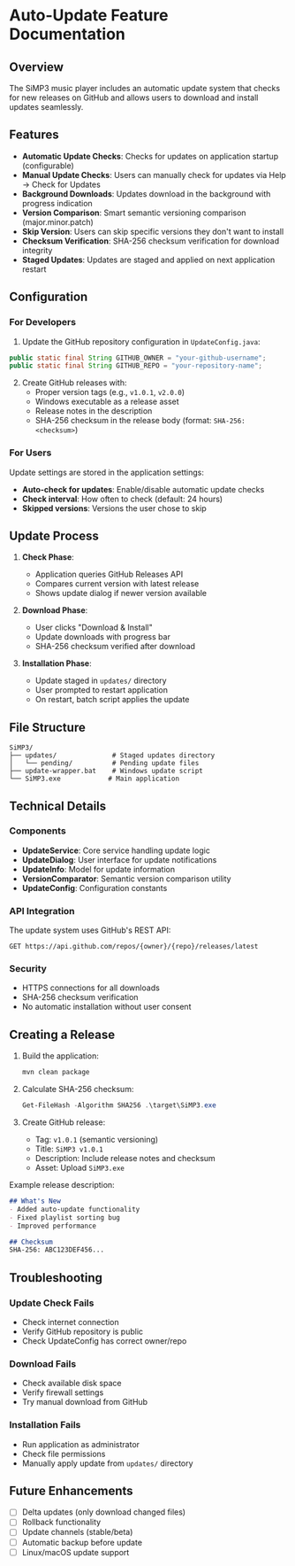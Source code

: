 # Auto-Update Feature Documentation

## Overview

The SiMP3 music player includes an automatic update system that checks for new releases on GitHub and allows users to download and install updates seamlessly.

## Features

- **Automatic Update Checks**: Checks for updates on application startup (configurable)
- **Manual Update Checks**: Users can manually check for updates via Help → Check for Updates
- **Background Downloads**: Updates download in the background with progress indication
- **Version Comparison**: Smart semantic versioning comparison (major.minor.patch)
- **Skip Version**: Users can skip specific versions they don't want to install
- **Checksum Verification**: SHA-256 checksum verification for download integrity
- **Staged Updates**: Updates are staged and applied on next application restart

## Configuration

### For Developers

1. Update the GitHub repository configuration in `UpdateConfig.java`:
```java
public static final String GITHUB_OWNER = "your-github-username";
public static final String GITHUB_REPO = "your-repository-name";
```

2. Create GitHub releases with:
   - Proper version tags (e.g., `v1.0.1`, `v2.0.0`)
   - Windows executable as a release asset
   - Release notes in the description
   - SHA-256 checksum in the release body (format: `SHA-256: <checksum>`)

### For Users

Update settings are stored in the application settings:
- **Auto-check for updates**: Enable/disable automatic update checks
- **Check interval**: How often to check (default: 24 hours)
- **Skipped versions**: Versions the user chose to skip

## Update Process

1. **Check Phase**:
   - Application queries GitHub Releases API
   - Compares current version with latest release
   - Shows update dialog if newer version available

2. **Download Phase**:
   - User clicks "Download & Install"
   - Update downloads with progress bar
   - SHA-256 checksum verified after download

3. **Installation Phase**:
   - Update staged in `updates/` directory
   - User prompted to restart application
   - On restart, batch script applies the update

## File Structure

```
SiMP3/
├── updates/              # Staged updates directory
│   └── pending/          # Pending update files
├── update-wrapper.bat    # Windows update script
└── SiMP3.exe            # Main application
```

## Technical Details

### Components

- **UpdateService**: Core service handling update logic
- **UpdateDialog**: User interface for update notifications
- **UpdateInfo**: Model for update information
- **VersionComparator**: Semantic version comparison utility
- **UpdateConfig**: Configuration constants

### API Integration

The update system uses GitHub's REST API:
```
GET https://api.github.com/repos/{owner}/{repo}/releases/latest
```

### Security

- HTTPS connections for all downloads
- SHA-256 checksum verification
- No automatic installation without user consent

## Creating a Release

1. Build the application:
   ```bash
   mvn clean package
   ```

2. Calculate SHA-256 checksum:
   ```powershell
   Get-FileHash -Algorithm SHA256 .\target\SiMP3.exe
   ```

3. Create GitHub release:
   - Tag: `v1.0.1` (semantic versioning)
   - Title: `SiMP3 v1.0.1`
   - Description: Include release notes and checksum
   - Asset: Upload `SiMP3.exe`

Example release description:
```markdown
## What's New
- Added auto-update functionality
- Fixed playlist sorting bug
- Improved performance

## Checksum
SHA-256: ABC123DEF456...
```

## Troubleshooting

### Update Check Fails
- Check internet connection
- Verify GitHub repository is public
- Check UpdateConfig has correct owner/repo

### Download Fails
- Check available disk space
- Verify firewall settings
- Try manual download from GitHub

### Installation Fails
- Run application as administrator
- Check file permissions
- Manually apply update from `updates/` directory

## Future Enhancements

- [ ] Delta updates (only download changed files)
- [ ] Rollback functionality
- [ ] Update channels (stable/beta)
- [ ] Automatic backup before update
- [ ] Linux/macOS update support